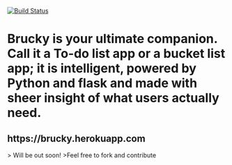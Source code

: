 [![Build Status](https://travis-ci.org/debuggermalhotra/Brucky.svg?branch=master)](https://travis-ci.org/debuggermalhotra/Brucky)

<h1>Brucky is your ultimate companion. Call it a To-do list app or a bucket list app; it is intelligent, powered by Python and flask and made with sheer insight of what users actually need.</h1> 
<h2>https://brucky.herokuapp.com</h2>
> Will be out soon!  
>Feel free to fork and contribute 
